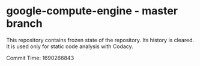 # google-compute-engine - master branch

This repository contains frozen state of the repository.
Its history is cleared. It is used only for static code
analysis with Codacy.

Commit Time: 1690266843